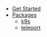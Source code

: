 <!-- docs/_sidebar.md -->

* [Get Started](/get-started.md)
* [Packages](/available-packages)
    * [k9s](/available-packages#k9s)
    * [teleport](/available-packages#teleport)
